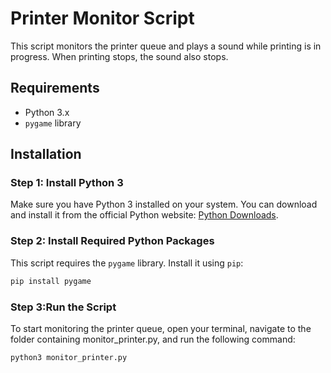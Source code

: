# Printer Monitor Script

This script monitors the printer queue and plays a sound while printing is in progress. When printing stops, the sound also stops.

## Requirements

- Python 3.x
- `pygame` library

## Installation

### Step 1: Install Python 3

Make sure you have Python 3 installed on your system. You can download and install it from the official Python website: [Python Downloads](https://www.python.org/downloads/).

### Step 2: Install Required Python Packages

This script requires the `pygame` library. Install it using `pip`:

```bash
pip install pygame
```

###  Step 3:Run the Script

To start monitoring the printer queue, open your terminal, navigate to the folder containing monitor_printer.py, and run the following command:

```
python3 monitor_printer.py
```